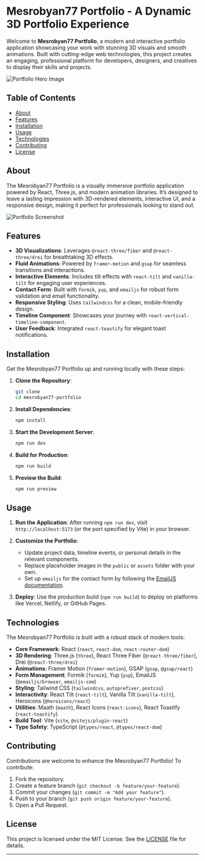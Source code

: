 

# Mesrobyan77 Portfolio - A Dynamic 3D Portfolio Experience

Welcome to **Mesrobyan77 Portfolio**, a modern and interactive portfolio application showcasing your work with stunning 3D visuals and smooth animations. Built with cutting-edge web technologies, this project creates an engaging, professional platform for developers, designers, and creatives to display their skills and projects.

![Portfolio Hero Image](https://github.com/Mesrobyan77/Portfolio/issues/1#issue-3550911941)

## Table of Contents
- [About](#about)
- [Features](#features)
- [Installation](#installation)
- [Usage](#usage)
- [Technologies](#technologies)
- [Contributing](#contributing)
- [License](#license)

## About

The Mesrobyan77 Portfolio is a visually immersive portfolio application powered by React, Three.js, and modern animation libraries. It’s designed to leave a lasting impression with 3D-rendered elements, interactive UI, and a responsive design, making it perfect for professionals looking to stand out.

![Portfolio Screenshot](https://github.com/Mesrobyan77/Portfolio/issues/2#issue-3550917346)

## Features

- **3D Visualizations**: Leverages `@react-three/fiber` and `@react-three/drei` for breathtaking 3D effects.
- **Fluid Animations**: Powered by `framer-motion` and `gsap` for seamless transitions and interactions.
- **Interactive Elements**: Includes tilt effects with `react-tilt` and `vanilla-tilt` for engaging user experiences.
- **Contact Form**: Built with `formik`, `yup`, and `emailjs` for robust form validation and email functionality.
- **Responsive Styling**: Uses `tailwindcss` for a clean, mobile-friendly design.
- **Timeline Component**: Showcases your journey with `react-vertical-timeline-component`.
- **User Feedback**: Integrated `react-toastify` for elegant toast notifications.

## Installation

Get the Mesrobyan77 Portfolio up and running locally with these steps:

1. **Clone the Repository**:
   ```bash
   git clone 
   cd mesrobyan77-portfolio
   ```

2. **Install Dependencies**:
   ```bash
   npm install
   ```

3. **Start the Development Server**:
   ```bash
   npm run dev
   ```

4. **Build for Production**:
   ```bash
   npm run build
   ```

5. **Preview the Build**:
   ```bash
   npm run preview
   ```


## Usage

1. **Run the Application**:
   After running `npm run dev`, visit `http://localhost:5173` (or the port specified by Vite) in your browser.

2. **Customize the Portfolio**:
   - Update project data, timeline events, or personal details in the relevant components.
   - Replace placeholder images in the `public` or `assets` folder with your own.
   - Set up `emailjs` for the contact form by following the [EmailJS documentation](https://www.emailjs.com/docs/).

3. **Deploy**:
   Use the production build (`npm run build`) to deploy on platforms like Vercel, Netlify, or GitHub Pages.

## Technologies

The Mesrobyan77 Portfolio is built with a robust stack of modern tools:

- **Core Framework**: React (`react`, `react-dom`, `react-router-dom`)
- **3D Rendering**: Three.js (`three`), React Three Fiber (`@react-three/fiber`), Drei (`@react-three/drei`)
- **Animations**: Framer Motion (`framer-motion`), GSAP (`gsap`, `@gsap/react`)
- **Form Management**: Formik (`formik`), Yup (`yup`), EmailJS (`@emailjs/browser`, `emailjs-com`)
- **Styling**: Tailwind CSS (`tailwindcss`, `autoprefixer`, `postcss`)
- **Interactivity**: React Tilt (`react-tilt`), Vanilla Tilt (`vanilla-tilt`), Heroicons (`@heroicons/react`)
- **Utilities**: Maath (`maath`), React Icons (`react-icons`), React Toastify (`react-toastify`)
- **Build Tool**: Vite (`vite`, `@vitejs/plugin-react`)
- **Type Safety**: TypeScript (`@types/react`, `@types/react-dom`)

## Contributing

Contributions are welcome to enhance the Mesrobyan77 Portfolio! To contribute:

1. Fork the repository.
2. Create a feature branch (`git checkout -b feature/your-feature`).
3. Commit your changes (`git commit -m "Add your feature"`).
4. Push to your branch (`git push origin feature/your-feature`).
5. Open a Pull Request.


## License

This project is licensed under the MIT License. See the [LICENSE](LICENSE) file for details.

---

